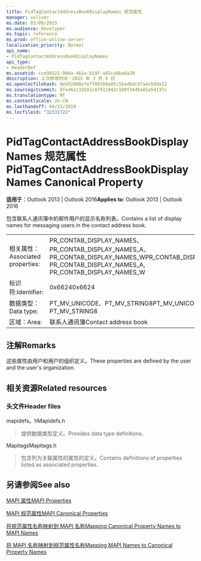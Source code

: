 ```yaml
---
title: PidTagContactAddressBookDisplayNames 规范属性
manager: soliver
ms.date: 03/09/2015
ms.audience: Developer
ms.topic: reference
ms.prod: office-online-server
localization_priority: Normal
api_name:
- PidTagContactAddressBookDisplayNames
api_type:
- HeaderDef
ms.assetid: cce99321-9b6a-4b1a-b19f-a82ca9ba6a30
description: 上次修改时间：2015 年 3 月 9 日
ms.openlocfilehash: 0eb92008e7eff00388e85c5badbdc97a4c6dda12
ms.sourcegitcommit: 8fe462c32b91c87911942c188f3445e85a54137c
ms.translationtype: MT
ms.contentlocale: zh-CN
ms.lasthandoff: 04/23/2019
ms.locfileid: "32331722"
---
```

# <a name="pidtagcontactaddressbookdisplaynames-canonical-property"></a><span data-ttu-id="10e0f-103">PidTagContactAddressBookDisplayNames 规范属性</span><span class="sxs-lookup"><span data-stu-id="10e0f-103">PidTagContactAddressBookDisplayNames Canonical Property</span></span>

  
  
<span data-ttu-id="10e0f-104">**适用于**：Outlook 2013 | Outlook 2016</span><span class="sxs-lookup"><span data-stu-id="10e0f-104">**Applies to**: Outlook 2013 | Outlook 2016</span></span> 
  
<span data-ttu-id="10e0f-105">包含联系人通讯簿中的邮件用户的显示名称列表。</span><span class="sxs-lookup"><span data-stu-id="10e0f-105">Contains a list of display names for messaging users in the contact address book.</span></span>
  
|||
|:-----|:-----|
|<span data-ttu-id="10e0f-106">相关属性：</span><span class="sxs-lookup"><span data-stu-id="10e0f-106">Associated properties:</span></span>  <br/> |<span data-ttu-id="10e0f-107">PR_CONTAB_DISPLAY_NAMES、PR_CONTAB_DISPLAY_NAMES_A、PR_CONTAB_DISPLAY_NAMES_W</span><span class="sxs-lookup"><span data-stu-id="10e0f-107">PR_CONTAB_DISPLAY_NAMES, PR_CONTAB_DISPLAY_NAMES_A, PR_CONTAB_DISPLAY_NAMES_W</span></span>  <br/> |
|<span data-ttu-id="10e0f-108">标识符:</span><span class="sxs-lookup"><span data-stu-id="10e0f-108">Identifier:</span></span>  <br/> |<span data-ttu-id="10e0f-109">0x6624</span><span class="sxs-lookup"><span data-stu-id="10e0f-109">0x6624</span></span>  <br/> |
|<span data-ttu-id="10e0f-110">数据类型：</span><span class="sxs-lookup"><span data-stu-id="10e0f-110">Data type:</span></span>  <br/> |<span data-ttu-id="10e0f-111">PT_MV_UNICODE、PT_MV_STRING8</span><span class="sxs-lookup"><span data-stu-id="10e0f-111">PT_MV_UNICODE, PT_MV_STRING8</span></span>  <br/> |
|<span data-ttu-id="10e0f-112">区域：</span><span class="sxs-lookup"><span data-stu-id="10e0f-112">Area:</span></span>  <br/> |<span data-ttu-id="10e0f-113">联系人通讯簿</span><span class="sxs-lookup"><span data-stu-id="10e0f-113">Contact address book</span></span>  <br/> |
   
## <a name="remarks"></a><span data-ttu-id="10e0f-114">注解</span><span class="sxs-lookup"><span data-stu-id="10e0f-114">Remarks</span></span>

<span data-ttu-id="10e0f-115">这些属性由用户和用户的组织定义。</span><span class="sxs-lookup"><span data-stu-id="10e0f-115">These properties are defined by the user and the user's organization.</span></span>
  
## <a name="related-resources"></a><span data-ttu-id="10e0f-116">相关资源</span><span class="sxs-lookup"><span data-stu-id="10e0f-116">Related resources</span></span>

### <a name="header-files"></a><span data-ttu-id="10e0f-117">头文件</span><span class="sxs-lookup"><span data-stu-id="10e0f-117">Header files</span></span>

<span data-ttu-id="10e0f-118">mapidefs。h</span><span class="sxs-lookup"><span data-stu-id="10e0f-118">Mapidefs.h</span></span>
  
> <span data-ttu-id="10e0f-119">提供数据类型定义。</span><span class="sxs-lookup"><span data-stu-id="10e0f-119">Provides data type definitions.</span></span>
    
<span data-ttu-id="10e0f-120">Mapitags</span><span class="sxs-lookup"><span data-stu-id="10e0f-120">Mapitags.h</span></span>
  
> <span data-ttu-id="10e0f-121">包含列为关联属性的属性的定义。</span><span class="sxs-lookup"><span data-stu-id="10e0f-121">Contains definitions of properties listed as associated properties.</span></span>
    
## <a name="see-also"></a><span data-ttu-id="10e0f-122">另请参阅</span><span class="sxs-lookup"><span data-stu-id="10e0f-122">See also</span></span>



[<span data-ttu-id="10e0f-123">MAPI 属性</span><span class="sxs-lookup"><span data-stu-id="10e0f-123">MAPI Properties</span></span>](mapi-properties.md)
  
[<span data-ttu-id="10e0f-124">MAPI 规范属性</span><span class="sxs-lookup"><span data-stu-id="10e0f-124">MAPI Canonical Properties</span></span>](mapi-canonical-properties.md)
  
[<span data-ttu-id="10e0f-125">将规范属性名称映射到 MAPI 名称</span><span class="sxs-lookup"><span data-stu-id="10e0f-125">Mapping Canonical Property Names to MAPI Names</span></span>](mapping-canonical-property-names-to-mapi-names.md)
  
[<span data-ttu-id="10e0f-126">将 MAPI 名称映射到规范属性名称</span><span class="sxs-lookup"><span data-stu-id="10e0f-126">Mapping MAPI Names to Canonical Property Names</span></span>](mapping-mapi-names-to-canonical-property-names.md)

